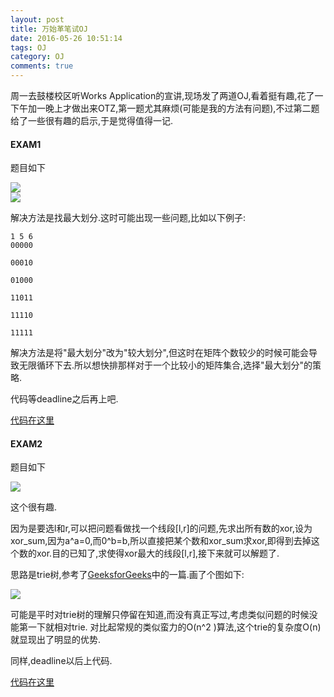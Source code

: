 ```yaml
---
layout: post
title: 万始革笔试OJ
date: 2016-05-26 10:51:14
tags: OJ
category: OJ
comments: true
---
```



周一去鼓楼校区听Works Application的宣讲,现场发了两道OJ,看着挺有趣,花了一下午加一晚上才做出来OTZ,第一题尤其麻烦(可能是我的方法有问题),不过第二题给了一些很有趣的启示,于是觉得值得一记.

#### EXAM1

题目如下

<img src="https://github.com/imagine4077/Hogwarts/tree/gh-pages/res/2016-05-26-%E4%B8%87%E5%A7%8B%E9%9D%A9%E7%AC%94%E8%AF%95OJ/exam1_0.JPG">
<br>
<img src="https://github.com/imagine4077/Hogwarts/tree/gh-pages/res/2016-05-26-%E4%B8%87%E5%A7%8B%E9%9D%A9%E7%AC%94%E8%AF%95OJ/exam1_1.JPG">

解决方法是找最大划分.这时可能出现一些问题,比如以下例子:

```
1 5 6    
00000    

00010    

01000    

11011    

11110    

11111    
```

解决方法是将"最大划分"改为"较大划分",但这时在矩阵个数较少的时候可能会导致无限循环下去.所以想快排那样对于一个比较小的矩阵集合,选择"最大划分"的策略.

代码等deadline之后再上吧.

[代码在这里]()

#### EXAM2

题目如下

<img src="https://github.com/imagine4077/Hogwarts/tree/gh-pages/res/2016-05-26-%E4%B8%87%E5%A7%8B%E9%9D%A9%E7%AC%94%E8%AF%95OJ/exam2.JPG">

这个很有趣.

因为是要选l和r,可以把问题看做找一个线段[l,r]的问题,先求出所有数的xor,设为xor_sum,因为a\^a=0,而0\^b=b,所以直接把某个数和xor_sum求xor,即得到去掉这个数的xor.目的已知了,求使得xor最大的线段[l,r],接下来就可以解题了.

思路是trie树,参考了[GeeksforGeeks](http://www.geeksforgeeks.org/find-the-maximum-subarray-xor-in-a-given-array/)中的一篇.画了个图如下:

<img src="https://github.com/imagine4077/Hogwarts/tree/gh-pages/res/2016-05-26-%E4%B8%87%E5%A7%8B%E9%9D%A9%E7%AC%94%E8%AF%95OJ/tree.JPG">

可能是平时对trie树的理解只停留在知道,而没有真正写过,考虑类似问题的时候没能第一下就相对trie. 对比起常规的类似蛮力的O(n^2 )算法,这个trie的复杂度O(n)就显现出了明显的优势.

同样,deadline以后上代码.

[代码在这里]()
